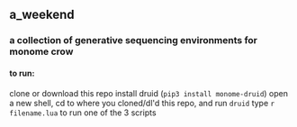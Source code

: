 ## a_weekend
### a collection of generative sequencing environments for monome crow

#### to run:
clone or download this repo
install druid (`pip3 install monome-druid`)
open a new shell, cd to where you cloned/dl'd this repo, and run `druid` 
type `r filename.lua` to run one of the 3 scripts
